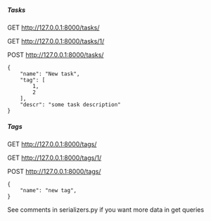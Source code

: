 ##### Tasks
GET http://127.0.0.1:8000/tasks/

GET http://127.0.0.1:8000/tasks/1/

POST http://127.0.0.1:8000/tasks/
~~~~
{
    "name": "New task",
    "tag": [
        1,
        2
    ],
    "descr": "some task description"
}
~~~~

##### Tags
GET http://127.0.0.1:8000/tags/

GET http://127.0.0.1:8000/tags/1/

POST http://127.0.0.1:8000/tags/
~~~~
{
    "name": "new tag",
}
~~~~


See comments in serializers.py if you want more data in get queries